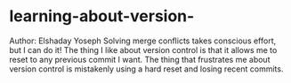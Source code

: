 # learning-about-version-
Author: Elshaday Yoseph
Solving merge conflicts takes conscious effort, but I can do it!
The thing I like about version control is that it allows me to reset to any previous commit I want.
The thing that frustrates me about version control is mistakenly using a hard reset and losing recent commits.
